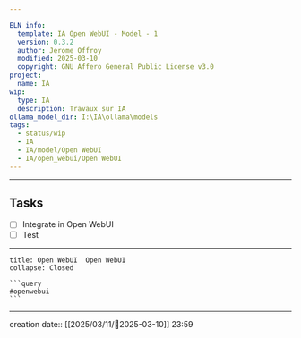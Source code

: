 ```yaml
---

ELN info:
  template: IA Open WebUI - Model - 1
  version: 0.3.2
  author: Jerome Offroy
  modified: 2025-03-10
  copyright: GNU Affero General Public License v3.0
project:
  name: IA
wip:
  type: IA
  description: Travaux sur IA
ollama_model_dir: I:\IA\ollama\models
tags:
  - status/wip
  - IA
  - IA/model/Open WebUI
  - IA/open_webui/Open WebUI
---
```



---
## Tasks
- [ ] Integrate in Open WebUI 
- [ ] Test
---


````ad-tip
title: Open WebUI  Open WebUI
collapse: Closed

```query
#openwebui 
```
````

---
creation date:: [[2025/03/11/📒2025-03-10]]  23:59



